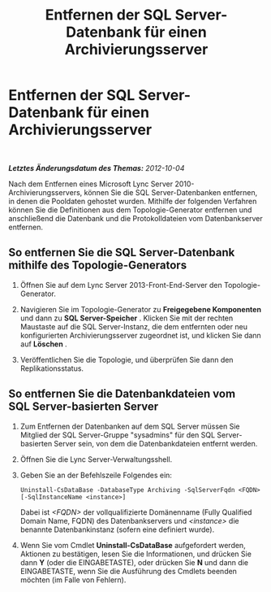﻿---
title: Entfernen der SQL Server-Datenbank für einen Archivierungsserver
TOCTitle: Entfernen der SQL Server-Datenbank für einen Archivierungsserver
ms:assetid: 6e8a1fcd-ed09-43b0-82c9-60e7ce116a01
ms:mtpsurl: https://technet.microsoft.com/de-de/library/JJ688087(v=OCS.15)
ms:contentKeyID: 49890786
ms.date: 05/19/2016
mtps_version: v=OCS.15
ms.translationtype: HT
---

# Entfernen der SQL Server-Datenbank für einen Archivierungsserver

 

_**Letztes Änderungsdatum des Themas:** 2012-10-04_

Nach dem Entfernen eines Microsoft Lync Server 2010- Archivierungsservers, können Sie die SQL Server-Datenbanken entfernen, in denen die Pooldaten gehostet wurden. Mithilfe der folgenden Verfahren können Sie die Definitionen aus dem Topologie-Generator entfernen und anschließend die Datenbank und die Protokolldateien vom Datenbankserver entfernen.

## So entfernen Sie die SQL Server-Datenbank mithilfe des Topologie-Generators

1.  Öffnen Sie auf dem Lync Server 2013-Front-End-Server den Topologie-Generator.

2.  Navigieren Sie im Topologie-Generator zu **Freigegebene Komponenten** und dann zu **SQL Server-Speicher** . Klicken Sie mit der rechten Maustaste auf die SQL Server-Instanz, die dem entfernten oder neu konfigurierten Archivierungsserver zugeordnet ist, und klicken Sie dann auf **Löschen** .

3.  Veröffentlichen Sie die Topologie, und überprüfen Sie dann den Replikationsstatus.

## So entfernen Sie die Datenbankdateien vom SQL Server-basierten Server

1.  Zum Entfernen der Datenbanken auf dem SQL Server müssen Sie Mitglied der SQL Server-Gruppe "sysadmins" für den SQL Server-basierten Server sein, von dem die Datenbankdateien entfernt werden.

2.  Öffnen Sie die Lync Server-Verwaltungsshell.

3.  Geben Sie an der Befehlszeile Folgendes ein:
    
        Uninstall-CsDataBase -DatabaseType Archiving -SqlServerFqdn <FQDN> [-SqlInstanceName <instance>]
    
    Dabei ist *\<FQDN\>* der vollqualifizierte Domänenname (Fully Qualified Domain Name, FQDN) des Datenbankservers und *\<instance\>* die benannte Datenbankinstanz (sofern eine definiert wurde).

4.  Wenn Sie vom Cmdlet **Uninstall-CsDataBase** aufgefordert werden, Aktionen zu bestätigen, lesen Sie die Informationen, und drücken Sie dann **Y** (oder die EINGABETASTE), oder drücken Sie **N** und dann die EINGABETASTE, wenn Sie die Ausführung des Cmdlets beenden möchten (im Falle von Fehlern).

